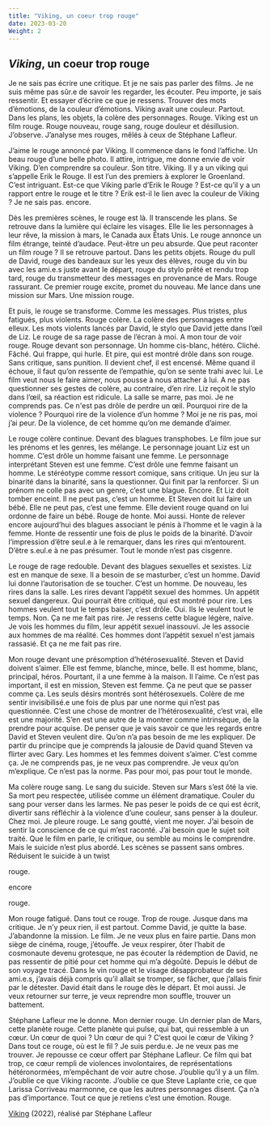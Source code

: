 ```yaml
---
title: "Viking, un coeur trop rouge"
date: 2023-03-20
Weight: 2
---
```


## *Viking*, un coeur trop rouge


Je ne sais pas écrire une critique. Et je ne sais pas parler des films. Je ne suis même pas sûr.e de savoir les regarder, les écouter. Peu importe, je sais ressentir. Et essayer d’écrire ce que je ressens. Trouver des mots d’émotions, de la couleur d’émotions. Viking avait une couleur. Partout. Dans les plans, les objets, la colère des personnages. Rouge. Viking est un film rouge. Rouge nouveau, rouge sang, rouge douleur et désillusion. J’observe. J’analyse mes rouges, mêlés à ceux de Stéphane Lafleur. 

J’aime le rouge annoncé par Viking. Il commence dans le fond l’affiche. Un beau rouge d’une belle photo. Il attire, intrigue, me donne envie de voir Viking. D’en comprendre sa couleur. Son titre. Viking. Il y a un viking qui s’appelle Erik le Rouge. Il est l’un des premiers à explorer le Groenland. C’est intriguant. Est-ce que Viking parle d’Erik le Rouge ? Est-ce qu’il y a un rapport entre le rouge et le titre ? Erik est-il le lien avec la couleur de Viking ? Je ne sais pas. encore.

Dès les premières scènes, le rouge est là. Il transcende les plans. Se retrouve dans la lumière qui éclaire les visages. Elle lie les personnages à leur rêve, la mission à mars, le Canada aux États Unis. Le rouge annonce un film étrange, teinté d’audace. Peut-être un peu absurde. Que peut raconter un film rouge ? Il se retrouve partout. Dans les petits objets. Rouge du pull de David, rouge des bandeaux sur les yeux des élèves, rouge du vin bu avec les ami.e.s juste avant le départ, rouge du stylo prêté et rendu trop tard, rouge du transmetteur des messages en provenance de Mars. Rouge rassurant. Ce premier rouge excite, promet du nouveau. Me lance dans une mission sur Mars. Une mission rouge.  

Et puis, le rouge se transforme. Comme les messages. Plus tristes, plus fatigués, plus violents. Rouge colère. La colère des personnages entre elleux. Les mots violents lancés par David, le stylo que David jette dans l’œil de Liz. Le rouge de sa rage passe de l’écran à moi. A mon tour de voir rouge. Rouge devant son personnage. Un homme cis-blanc, hétéro. Cliché. Fâché. Qui frappe, qui hurle. Et pire, qui est montré drôle dans son rouge. Sans critique, sans punition. Il devient chef, il est encensé. Même quand il échoue, il faut qu’on ressente de l’empathie, qu’on se sente trahi avec lui. Le film veut nous le faire aimer, nous pousse à nous attacher à lui. A ne pas questionner ses gestes de colère, au contraire, d’en rire. Liz reçoit le stylo dans l’œil, sa réaction est ridicule. La salle se marre, pas moi. Je ne comprends pas. Ce n'est pas drôle de perdre un œil. Pourquoi rire de la violence ? Pourquoi rire de la violence d’un homme ? Moi je ne ris pas, moi j’ai peur. De la violence, de cet homme qu’on me demande d’aimer. 

Le rouge colère continue. Devant des blagues transphobes. Le film joue sur les prénoms et les genres, les mélange. Le personnage jouant Liz est un homme. C’est drôle un homme faisant une femme. Le personnage interprétant Steven est une femme. C’est drôle une femme faisant un homme. Le stéréotype comme ressort comique, sans critique. Un jeu sur la binarité dans la binarité, sans la questionner. Qui finit par la renforcer. Si un prénom ne colle pas avec un genre, c’est une blague. Encore. Et Liz doit tomber enceint. Il ne peut pas, c’est un homme. Et Steven doit lui faire un bébé. Elle ne peut pas, c’est une femme. Elle devient rouge quand on lui ordonne de faire un bébé. Rouge de honte. Moi aussi. Honte de relever encore aujourd’hui des blagues associant le pénis à l’homme et le vagin à la femme. Honte de ressentir une fois de plus le poids de la binarité. D’avoir l’impression d’être seul.e à le remarquer, dans les rires qui m’entourent.  D’être s.eul.e à ne pas présumer. Tout le monde n’est pas cisgenre. 

Le rouge de rage redouble. Devant des blagues sexuelles et sexistes. Liz est en manque de sexe. Il a besoin de se masturber, c’est un homme. David lui donne l’autorisation de se toucher. C’est un homme. De nouveau, les rires dans la salle. Les rires devant l’appétit sexuel des hommes. Un appétit sexuel dangereux. Qui pourrait être critiqué, qui est montré pour rire. Les hommes veulent tout le temps baiser, c’est drôle. Oui. Ils le veulent tout le temps. Non. Ça ne me fait pas rire. Je ressens cette blague légère, naïve. Je vois les hommes du film, leur appétit sexuel inassouvi. Je les associe aux hommes de ma réalité. Ces hommes dont l’appétit sexuel n'est jamais rassasié. Et ça ne me fait pas rire.  

Mon rouge devant une présomption d’hétérosexualité. Steven et David doivent s’aimer. Elle est femme, blanche, mince, belle. Il est homme, blanc, principal, héros. Pourtant, il a une femme à la maison. Il l’aime. Ce n’est pas important, il est en mission, Steven est femme. Ça ne peut que se passer comme ça. Les seuls désirs montrés sont hétérosexuels. Colère de me sentir invisibilisé.e une fois de plus par une norme qui n’est pas questionnée. C’est une chose de montrer de l’hétérosexualité, c’est vrai, elle est une majorité. S’en est une autre de la montrer comme intrinsèque, de la prendre pour acquise. De penser que je vais savoir ce que les regards entre David et Steven veulent dire. Qu’on n’a pas besoin de me les expliquer. De partir du principe que je comprends la jalousie de David quand Steven va flirter avec Gary. Les hommes et les femmes doivent s’aimer. C’est comme ça. Je ne comprends pas, je ne veux pas comprendre. Je veux qu’on m’explique. Ce n’est pas la norme. Pas pour moi, pas pour tout le monde. 

Ma colère rouge sang. Le sang du suicide. Steven sur Mars s’est ôté la vie. Sa mort peu respectée, utilisée comme un élément dramatique. Couler du sang pour verser dans les larmes. Ne pas peser le poids de ce qui est écrit, divertir sans réfléchir à la violence d’une couleur, sans penser à la douleur. Chez moi. Je pleure rouge. Le sang goutté, vient me noyer. J’ai besoin de sentir la conscience de ce qui m’est raconté. J’ai besoin que le sujet soit traité. Que le film en parle, le critique, ou semble au moins le comprendre. Mais le suicide n’est plus abordé. Les scènes se passent sans ombres. Réduisent le suicide à un twist

rouge. 

encore 

rouge. 

Mon rouge fatigué. Dans tout ce rouge. Trop de rouge. Jusque dans ma critique. Je n’y peux rien, il est partout. Comme David, je quitte la base. J’abandonne la mission. Le film. Je ne veux plus en faire partie. Dans mon siège de cinéma, rouge, j’étouffe. Je veux respirer, ôter l’habit de cosmonaute devenu grotesque, ne pas écouter la rédemption de David, ne pas ressentir de pitié pour cet homme qui m’a dégoûté. Depuis le début de son voyage tracé. Dans le vin rouge et le visage désapprobateur de ses ami.e.s, j’avais déjà compris qu’il allait se tromper, se fâcher, que j’allais finir par le détester. David était dans le rouge dès le départ. Et moi aussi. Je veux retourner sur terre, je veux reprendre mon souffle, trouver un battement.

Stéphane Lafleur me le donne. Mon dernier rouge. Un dernier plan de Mars, cette planète rouge. Cette planète qui pulse, qui bat, qui ressemble à un cœur. Un cœur de quoi ? Un cœur de qui ? C’est quoi le cœur de Viking ? Dans tout ce rouge, où est le fil ? Je suis perdu.e. Je ne veux pas me trouver. Je repousse ce cœur offert par Stéphane Lafleur. Ce film qui bat trop, ce cœur rempli de violences involontaires, de représentations hétéronormées, m’empêchant de voir autre chose. J’oublie qu’il y a un film. J’oublie ce que Viking raconte. J’oublie ce que Steve Laplante crie, ce que Larissa Corriveau marmonne, ce que les autres personnages disent. Ça  n’a pas d’importance. Tout ce que je retiens c’est une émotion. Rouge. 


[Viking](https://www.youtube.com/watch?v=oGQz7Es4xs8) (2022), réalisé par Stéphane Lafleur

